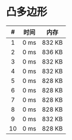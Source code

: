 # 凸多边形

| #          | 时间                           | 内存                           |
|:----------:|:------------------------------:|:------------------------------:|
|1|0 ms|832 KB|
|2|0 ms|836 KB|
|3|0 ms|832 KB|
|4|0 ms|832 KB|
|5|0 ms|828 KB|
|6|0 ms|828 KB|
|7|0 ms|828 KB|
|8|0 ms|828 KB|
|9|0 ms|832 KB|
|10|0 ms|828 KB|

